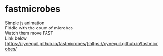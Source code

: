 # fastmicrobes
Simple js animation<br>
Fiddle with the count of microbes<br>
Watch them move FAST<br>
Link below
[https://cynequil.github.io/fastmicrobes/]:https://cynequil.github.io/fastmicrobes/
